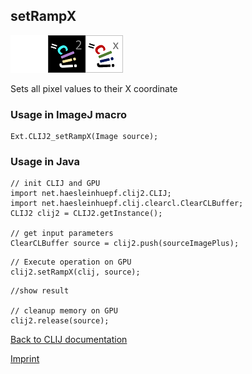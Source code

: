 ## setRampX
<img src="images/mini_empty_logo.png"/><img src="images/mini_clij2_logo.png"/><img src="images/mini_clijx_logo.png"/>

Sets all pixel values to their X coordinate

### Usage in ImageJ macro
```
Ext.CLIJ2_setRampX(Image source);
```


### Usage in Java
```
// init CLIJ and GPU
import net.haesleinhuepf.clij2.CLIJ;
import net.haesleinhuepf.clij.clearcl.ClearCLBuffer;
CLIJ2 clij2 = CLIJ2.getInstance();

// get input parameters
ClearCLBuffer source = clij2.push(sourceImagePlus);
```

```
// Execute operation on GPU
clij2.setRampX(clij, source);
```

```
//show result

// cleanup memory on GPU
clij2.release(source);
```


[Back to CLIJ documentation](https://clij.github.io/)

[Imprint](https://clij.github.io/imprint)
